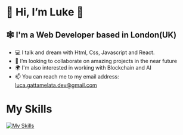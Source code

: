 # 👋 Hi, I’m Luke 🎵
## 🕸️ I'm a Web Developer based in London(UK)
- 💻 I talk and dream with Html, Css, Javascript and React.
- 💞️ I’m looking to collaborate on amazing projects in the near future
- 🌍 I'm also interested in working with Blockchain and AI
- 📫 You can reach me to my email address: luca.gattamelata.dev@gmail.com
# My Skills
[![My Skills](https://skillicons.dev/icons?i=js,html,css,bootstrap,react,ruby,rails,sqlite,vscode,figma,git,github)](https://skillicons.dev)
<!---
lucagi89/lucagi89 is a ✨ special ✨ repository because its `README.md` (this file) appears on your GitHub profile.
You can click the Preview link to take a look at your changes.
--->

